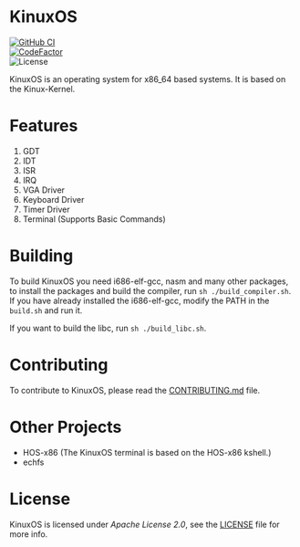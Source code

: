 # KinuxOS
[![GitHub CI](https://github.com/kushagra765/KinuxOS/actions/workflows/ci.yml/badge.svg?branch=main)](https://github.com/kushagra765/KinuxOS/actions/workflows/ci.yml)
<br/>
[![CodeFactor](https://www.codefactor.io/repository/github/kushagra765/kinuxos/badge)](https://www.codefactor.io/repository/github/kushagra765/kinuxos)
<br/>
![License](https://img.shields.io/badge/license-Apache%202.0-blue?style=flat-square)
<br/>

KinuxOS is an operating system for x86_64 based systems. It is based on the Kinux-Kernel.

# Features
1. GDT
2. IDT
3. ISR
4. IRQ
5. VGA Driver
6. Keyboard Driver
7. Timer Driver
8. Terminal (Supports Basic Commands)

# Building
To build KinuxOS you need i686-elf-gcc, nasm and many other packages, to install the packages and build the compiler, run `sh ./build_compiler.sh`. If you have already installed the i686-elf-gcc, modify the PATH in the `build.sh` and run it.

If you want to build the libc, run `sh ./build_libc.sh`.

# Contributing
To contribute to KinuxOS, please read the [CONTRIBUTING.md](https://github.com/kushagra765/KinuxOS/blob/dev/CONTRIBUTING.md) file.

# Other Projects
- HOS-x86 (The KinuxOS terminal is based on the HOS-x86 kshell.)
- echfs

# License
KinuxOS is licensed under _Apache License 2.0_, see the [LICENSE](https://github.com/kushagra765/KinuxOS/blob/main/LICENSE) file for more info.
